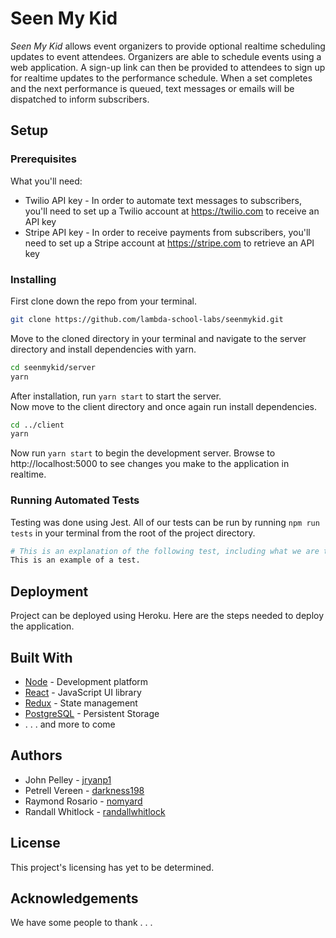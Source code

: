 # Seen My Kid

_Seen My Kid_ allows event organizers to provide optional realtime scheduling updates to event attendees. Organizers are able to schedule events using a web application. A sign-up link can then be provided to attendees to sign up for realtime updates to the performance schedule. When a set completes and the next performance is queued, text messages or emails will be dispatched to inform subscribers.

## Setup

### Prerequisites

What you'll need:

* Twilio API key - In order to automate text messages to subscribers, you'll need to set up a Twilio account at https://twilio.com to receive an API key
* Stripe API key - In order to receive payments from subscribers, you'll need to set up a Stripe account at https://stripe.com to retrieve an API key

### Installing

First clone down the repo from your terminal.

```bash
git clone https://github.com/lambda-school-labs/seenmykid.git
```

Move to the cloned directory in your terminal and navigate to the server directory and install dependencies with yarn.

```bash
cd seenmykid/server
yarn
```

After installation, run `yarn start` to start the server.   
Now move to the client directory and once again run install dependencies.

```bash
cd ../client
yarn
```

Now run `yarn start` to begin the development server.  Browse to http://localhost:5000 to see changes you make to the application in realtime.

### Running Automated Tests

Testing was done using Jest.  All of our tests can be run by running `npm run tests` in your terminal from the root of the project directory.

```bash
# This is an explanation of the following test, including what we are testing for.
This is an example of a test.
```

## Deployment

Project can be deployed using Heroku. Here are the steps needed to deploy the application.

## Built With

* [Node](https://nodejs.org/dist/v9.11.1/) - Development platform
* [React](https://github.com/facebook/react) - JavaScript UI library
* [Redux](https://github.com/reactjs/redux/tree/master/docs) - State management
* [PostgreSQL](https://www.postgresql.org) - Persistent Storage
* . . . and more to come

## Authors

* John Pelley - [jryanp1](https://github.com/jryanp1)
* Petrell Vereen - [darkness198](https://github.com/darkness198)
* Raymond Rosario - [nomyard](https://github.com/nomyard)
* Randall Whitlock - [randallwhitlock](https://github.com/randallwhitlock)

## License

This project's licensing has yet to be determined.

## Acknowledgements

We have some people to thank . . .